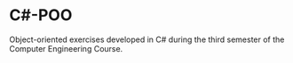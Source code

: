 # C#-POO
Object-oriented exercises developed in C# during the third semester of the Computer Engineering Course.